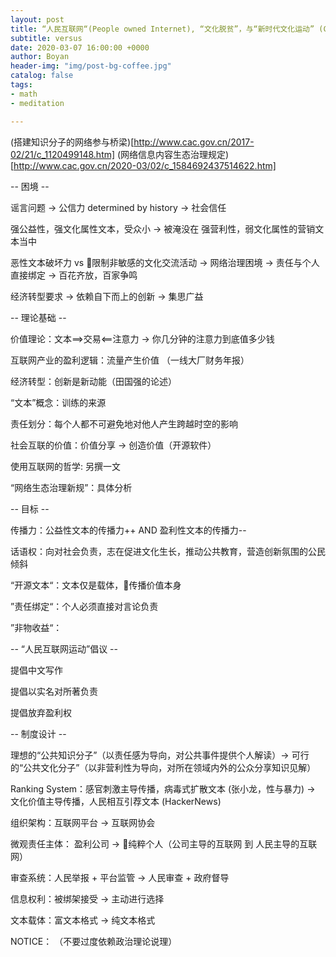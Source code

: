 ```yaml
---
layout: post
title: “人民互联网“(People owned Internet), “文化脱贫”，与“新时代文化运动” (Culture Movement for the New Era)
subtitle: versus
date: 2020-03-07 16:00:00 +0000
author: Boyan
header-img: "img/post-bg-coffee.jpg"
catalog: false
tags:
- math
- meditation

---
```


(搭建知识分子的网络参与桥梁)[http://www.cac.gov.cn/2017-02/21/c_1120499148.htm]
(网络信息内容生态治理规定)[http://www.cac.gov.cn/2020-03/02/c_1584692437514622.htm]


-- 困境 --

谣言问题 -> 公信力 determined by history -> 社会信任

强公益性，强文化属性文本，受众小 -> 被淹没在 强营利性，弱文化属性的营销文本当中

恶性文本破坏力 vs 限制非敏感的文化交流活动 -> 网络治理困境 -> 责任与个人直接绑定 -> 百花齐放，百家争鸣

经济转型要求 -> 依赖自下而上的创新 -> 集思广益



-- 理论基础 --

价值理论：文本==>交易<==注意力 -> 你几分钟的注意力到底值多少钱

互联网产业的盈利逻辑：流量产生价值 （一线大厂财务年报）

经济转型：创新是新动能（田国强的论述）

“文本”概念：训练的来源

责任划分：每个人都不可避免地对他人产生跨越时空的影响

社会互联的价值：价值分享 -> 创造价值（开源软件）

使用互联网的哲学: 另撰一文

“网络生态治理新规”：具体分析



-- 目标 --

传播力：公益性文本的传播力++ AND 盈利性文本的传播力--

话语权：向对社会负责，志在促进文化生长，推动公共教育，营造创新氛围的公民倾斜

“开源文本“：文本仅是载体，传播价值本身

”责任绑定“：个人必须直接对言论负责

”非物收益“：



-- “人民互联网运动”倡议 --

提倡中文写作

提倡以实名对所著负责

提倡放弃盈利权




-- 制度设计 --

理想的“公共知识分子”（以责任感为导向，对公共事件提供个人解读）-> 可行的“公共文化分子”（以非营利性为导向，对所在领域内外的公众分享知识见解）

Ranking System：感官刺激主导传播，病毒式扩散文本 (张小龙，性与暴力) -> 文化价值主导传播，人民相互引荐文本 (HackerNews)

组织架构：互联网平台 -> 互联网协会

微观责任主体： 盈利公司 -> 纯粹个人（公司主导的互联网 到 人民主导的互联网）

审查系统：人民举报 + 平台监管 -> 人民审查 + 政府督导

信息权利：被绑架接受 -> 主动进行选择

文本载体：富文本格式 -> 纯文本格式


NOTICE：
（不要过度依赖政治理论说理）